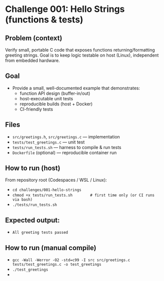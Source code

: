 # Challenge 001: Hello Strings (functions & tests)

## Problem (context)
Verify small, portable C code that exposes functions returning/formatting greeting strings.
Goal is to keep logic testable on host (Linux), independent from embedded hardware.

## Goal
- Provide a small, well-documented example that demonstrates:
  - function API design (buffer-in/out)
  - host-executable unit tests
  - reproducible builds (host + Docker)
  - CI-friendly tests

## Files
- `src/greetings.h`, `src/greetings.c` — implementation
- `tests/test_greetings.c` — unit test
- `tests/run_tests.sh` — harness to compile & run tests
- `Dockerfile` (optional) — reproducible container run

## How to run (host)
From repository root (Codespaces / WSL / Linux):
- `cd challenges/001-hello-strings`
- `chmod +x tests/run_tests.sh        # first time only (or CI runs via bash)`
- `./tests/run_tests.sh`

## Expected output:
- `All greeting tests passed`

## How to run (manual compile)

- `gcc -Wall -Werror -O2 -std=c99 -I src src/greetings.c tests/test_greetings.c -o test_greetings`
- `./test_greetings`
- 
